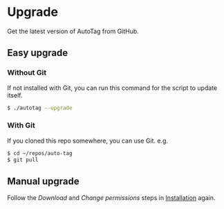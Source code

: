 # Upgrade

Get the latest version of AutoTag from GitHub.


## Easy upgrade

### Without Git

If not installed with Git, you can run this command for the script to update itself.

```sh
$ ./autotag --upgrade
```

### With Git

If you cloned this repo somewhere, you can use Git. e.g.

```sh
$ cd ~/repos/auto-tag
$ git pull
```


## Manual upgrade

Follow the _Download_ and _Change permissions_ steps in [Installation](installation) again.
